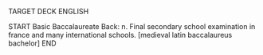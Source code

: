 TARGET DECK
ENGLISH

START
Basic
Baccalaureate
Back: n. Final secondary school examination in france and many international schools. [medieval latin baccalaureus bachelor]
END
